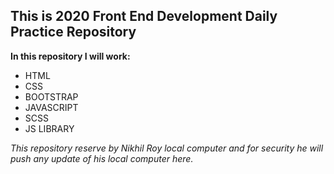## This is 2020 Front End Development Daily Practice Repository 

<b> In this repository I will work: </b>

<ul>
<li> HTML </li>
<li> CSS </li>
<li> BOOTSTRAP </li>
<li> JAVASCRIPT </li>
<li> SCSS </li>
<li> JS LIBRARY  </li>
</ul>
<i>
This repository reserve by Nikhil Roy local computer and for security he will push any update of his local computer here.
</i>
